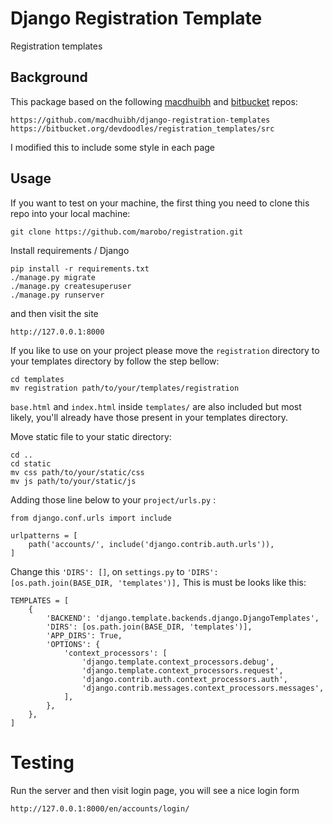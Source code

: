 # Django Registration Template

Registration templates

## Background

This package based on the following [macdhuibh](https://github.com/macdhuibh/django-registration-templates) and [bitbucket](https://bitbucket.org/devdoodles/registration_templates/src) repos:

```
https://github.com/macdhuibh/django-registration-templates
https://bitbucket.org/devdoodles/registration_templates/src
```

I modified this to include some style in each page


## Usage

If you want to test on your machine, the first thing you need to clone this repo into your local machine:

```
git clone https://github.com/marobo/registration.git
```

Install requirements / Django

```
pip install -r requirements.txt
./manage.py migrate
./manage.py createsuperuser
./manage.py runserver
```

and then visit the site

```
http://127.0.0.1:8000
```

If you like to use on your project please move the `registration` directory to your templates directory by follow the step bellow:

```
cd templates
mv registration path/to/your/templates/registration
```

`base.html` and `index.html` inside `templates/` are also included but most likely, you'll already have those present in your templates directory.

Move static file to your static directory:

```
cd ..
cd static
mv css path/to/your/static/css
mv js path/to/your/static/js
```

Adding those line below to your `project/urls.py` :

```
from django.conf.urls import include

urlpatterns = [
    path('accounts/', include('django.contrib.auth.urls')),
]
```

Change this  `'DIRS': []`, on `settings.py` to `'DIRS': [os.path.join(BASE_DIR, 'templates')],`
This is must be looks like this:
```
TEMPLATES = [
    {
        'BACKEND': 'django.template.backends.django.DjangoTemplates',
        'DIRS': [os.path.join(BASE_DIR, 'templates')],
        'APP_DIRS': True,
        'OPTIONS': {
            'context_processors': [
                'django.template.context_processors.debug',
                'django.template.context_processors.request',
                'django.contrib.auth.context_processors.auth',
                'django.contrib.messages.context_processors.messages',
            ],
        },
    },
]
```

# Testing

Run the server and then visit login page, you will see a nice login form

```
http://127.0.0.1:8000/en/accounts/login/
```
